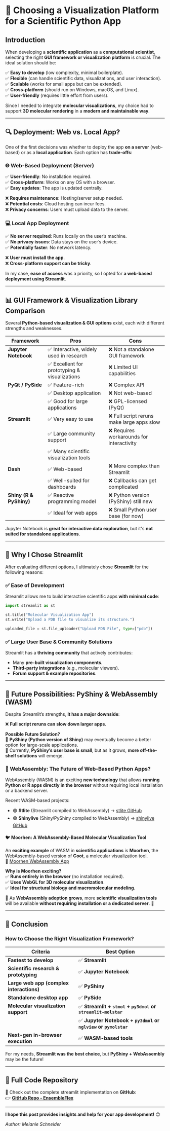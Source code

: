 # 🚀 Choosing a Visualization Platform for a Scientific Python App  

## **Introduction**  

When developing a **scientific application** as a **computational scientist**, selecting the right **GUI framework or visualization platform** is crucial. The ideal solution should be:  

✅ **Easy to develop** (low complexity, minimal boilerplate).  
✅ **Flexible** (can handle scientific data, visualizations, and user interaction).  
✅ **Scalable** (works for small apps but can be extended).  
✅ **Cross-platform** (should run on Windows, macOS, and Linux).  
✅ **User-friendly** (requires little effort from users).  

Since I needed to integrate **molecular visualizations**, my choice had to support **3D molecular rendering** in a **modern and maintainable way**.  

---

## **🔍 Deployment: Web vs. Local App?**  

One of the first decisions was whether to deploy the app **on a server** (web-based) or as a **local application**. Each option has **trade-offs**:  

### **🌐 Web-Based Deployment (Server)**
✅ **User-friendly**: No installation required.  
✅ **Cross-platform**: Works on any OS with a browser.  
✅ **Easy updates**: The app is updated centrally.  

❌ **Requires maintenance**: Hosting/server setup needed.  
❌ **Potential costs**: Cloud hosting can incur fees.  
❌ **Privacy concerns**: Users must upload data to the server.  

### **💻 Local App Deployment**
✅ **No server required**: Runs locally on the user’s machine.  
✅ **No privacy issues**: Data stays on the user’s device.  
✅ **Potentially faster**: No network latency.  

❌ **User must install the app**.  
❌ **Cross-platform support can be tricky**.  

In my case, **ease of access** was a priority, so I opted for **a web-based deployment using Streamlit**.

---

## **📊 GUI Framework & Visualization Library Comparison**  

Several **Python-based visualization & GUI options** exist, each with different strengths and weaknesses.  

| **Framework**   | **Pros** | **Cons** |
|---------------|--------|---------|
| **Jupyter Notebook** | ✅ Interactive, widely used in research | ❌ Not a standalone GUI framework |
| | ✅ Excellent for prototyping & visualizations | ❌ Limited UI capabilities |
| **PyQt / PySide** | ✅ Feature-rich | ❌ Complex API |
| | ✅ Desktop application | ❌ Not web-based |
| | ✅ Good for large applications | ❌ GPL-licensed (PyQt) |
| **Streamlit** | ✅ Very easy to use | ❌ Full script reruns make large apps slow |
| | ✅ Large community support | ❌ Requires workarounds for interactivity |
| | ✅ Many scientific visualization tools |  |
| **Dash** | ✅ Web-based | ❌ More complex than Streamlit |
| | ✅ Well-suited for dashboards | ❌ Callbacks can get complicated |
| **Shiny (R & PyShiny)** | ✅ Reactive programming model | ❌ Python version (PyShiny) still new |
| | ✅ Ideal for web apps | ❌ Small Python user base (for now) |

Jupyter Notebook is **great for interactive data exploration**, but it's **not suited for standalone applications**.  

---

## **🎯 Why I Chose Streamlit**  

After evaluating different options, I ultimately chose **Streamlit** for the following reasons:  

### ✅ **Ease of Development**  
Streamlit allows me to build interactive scientific apps **with minimal code**:  

```python
import streamlit as st

st.title("Molecular Visualization App")
st.write("Upload a PDB file to visualize its structure.")

uploaded_file = st.file_uploader("Upload PDB File", type=["pdb"])
```

### ✅ **Large User Base & Community Solutions**  
Streamlit has a **thriving community** that actively contributes:  
- Many **pre-built visualization components**.  
- **Third-party integrations** (e.g., molecular viewers).  
- **Forum support & example repositories**.  

---

## **🌟 Future Possibilities: PyShiny & WebAssembly (WASM)**  

Despite Streamlit’s strengths, **it has a major downside**:  

❌ **Full script reruns can slow down larger apps.**  

**Possible Future Solution?**  
🔹 **PyShiny (Python version of Shiny)** may eventually become a better option for large-scale applications.  
🔹 Currently, **PyShiny’s user base is small**, but as it grows, **more off-the-shelf solutions** will emerge.  

### **🌟 WebAssembly: The Future of Web-Based Python Apps?**  

WebAssembly (WASM) is an exciting **new technology** that allows **running Python or R apps directly in the browser** without requiring local installation or a backend server.  

Recent WASM-based projects:  
- 🟢 **Stlite** (Streamlit compiled to WebAssembly) → [stlite GitHub](https://github.com/whitphx/stlite)  
- 🟢 **Shinylive** (Shiny/PyShiny compiled to WebAssembly) → [shinylive GitHub](https://github.com/posit-dev/shinylive)  

#### **🐦 Moorhen: A WebAssembly-Based Molecular Visualization Tool**  

An **exciting example** of WASM in **scientific applications** is **Moorhen**, the WebAssembly-based version of **Coot**, a molecular visualization tool.  
🔗 [Moorhen WebAssembly App](https://moorhen.app/)

**Why is Moorhen exciting?**  
✅ **Runs entirely in the browser** (no installation required).  
✅ **Uses WebGL for 3D molecular visualization**.  
✅ **Ideal for structural biology and macromolecular modeling**.  


🚀 As **WebAssembly adoption grows**, more **scientific visualization tools** will be available **without requiring installation or a dedicated server**. 🚀  

---

## **📌 Conclusion**  

### **How to Choose the Right Visualization Framework?**  

| **Criteria** | **Best Option** |
|-------------|----------------|
| **Fastest to develop** | ✅ **Streamlit** |
| **Scientific research & prototyping** | ✅ **Jupyter Notebook** |
| **Large web app (complex interactions)** | ✅ **PyShiny** |
| **Standalone desktop app** | ✅ **PySide** |
| **Molecular visualization support** | ✅ **Streamlit + `stmol` + `py3dmol` or `streamlit-molstar`** |
| | ✅ **Jupyter Notebook + `py3dmol` or `nglview` or `pymolstar`** |
| **Next-gen in-browser execution** | ✅ **WASM-based tools** |

For my needs, **Streamlit was the best choice**, but **PyShiny + WebAssembly** may be the future!  

---

## **💾 Full Code Repository**
📌 Check out the complete streamlit implementation on **GitHub**:  
👉 **[GitHub Repo - EnsembleFlex](https://github.com/chembl/EnsembleFlex)**  

---

**I hope this post provides insights and help for your app development!** 😊  

*Author: Melanie Schneider*
